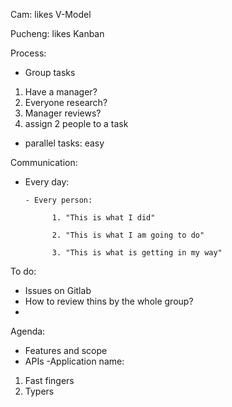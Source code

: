 Cam: likes V-Model 

Pucheng: likes Kanban

Process: 
- Group tasks 
1. Have a manager? 
2. Everyone research? 
3. Manager reviews? 
4. assign 2 people to a task 
- parallel tasks: easy

Communication: 
- Every day: 

      - Every person:

            1. "This is what I did"

            2. "This is what I am going to do"

            3. "This is what is getting in my way"

To do:
- Issues on Gitlab
- How to review thins by the whole group?
- 

Agenda:
- Features and scope
- APIs
-Application name:
1. Fast fingers
2. Typers
